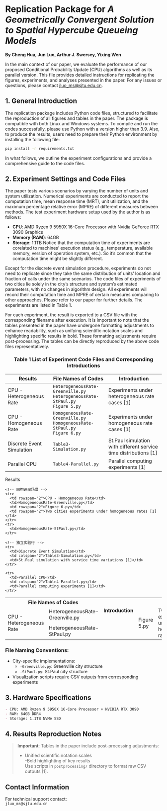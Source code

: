 # Replication Package for *A Geometrically Convergent Solution to Spatial Hypercube Queueing Models*
**By Cheng Hua, Jun Luo, Arthur J. Swersey, Yixing Wen**  

In the main context of our paper, we evaluate the performance of our proposed Conditional Probability Update (CPU) algorithms as well as its parallel version. This file provides detailed instructions for replicating the figures, experiments, and analyses presented in the paper. For any issues or questions, please contact jluo_ms@sjtu.edu.cn.

## 1. General Introduction  
The replication package includes Python code files, structured to facilitate the reproduction of all figures and tables in the paper. The package is compatible with both Linux and Windows systems. To compile and run the codes successfully, please use Python with a version higher than 3.9. Also, to produce the results, users need to prepare their Python environment by installing the following file:  
```bash
pip install -r requirements.txt
```
In what follows, we outline the experiment configurations and provide a comprehensive guide to the code files.

## 2. Experiment Settings and Code Files  
The paper tests various scenarios by varying the number of units and system utilization. Numerical experiments are conducted to report the computation time, mean response time (MRT), unit utilization, and the maximum percentage relative error (MPRE) of different measures between methods. The test experiment hardware setup used by the author is as follows:
-	**CPU**: AMD Ryzen 9 5950X 16-Core Processor with Nvidia GeForce RTX 3090 Graphics
-	**Memory (RAM)**: 64GB
-	**Storage**: 1.1TB
Notice that the computation time of experiments are corelated to machines’ execution status (e.g., temperature, available memory, version of operation system, etc.). So it’s common that the computation time might be slightly different.

Except for the discrete event simulation procedure, experiments do not need to replicate since they take the same distribution of units’ location and fraction of calls under the same scenarios. The code files of experiments of two cities lie solely in the city’s structure and system’s estimated parameters, with no changes in algorithm design. All experiments will record their computation time and MPRE of certain measures comparing to other approaches. Please refer to our paper for further details.  The experiments are listed in Table 1.

For each experiment, the result is exported to a CSV file with the corresponding filename after execution. It is important to note that the tables presented in the paper have undergone formatting adjustments to enhance readability, such as unifying scientific notation scales and highlighting specific results in bold. These formatting adjustments require post-processing. The tables can be directly reproduced by the above code files representatively. 

### <center>Table 1 List of Experiment Code Files and Corresponding Introductions</center>
| Results  | File Names of Codes | Introduction |
|--------------------------|---------------------------------------------|-----------------------------------------------------------------------------|
| CPU - Heterogeneous Rate | `HeterogeneousRate-Greenville.py`<br>`HeterogeneousRate-StPaul.py`<br>`Figure 5.py` | Experiments under heterogeneous rate cases [1] |
| CPU - Homogeneous Rate   | `HomogeneousRate-Greenville.py`<br>`HomogeneousRate-StPaul.py`<br>`Figure 6.py`   | Experiments under homogeneous rate cases [1]   |
| Discrete Event Simulation| `Table3-Simulation.py`                      | St.Paul simulation with different service time distributions [1]            |
| Parallel CPU             | `Table4-Parallel.py`                        | Parallel computing experiments [1]            |

<!-- 根据上下文Table 1生成的合并单元格表格 -->
<table>
    <tr>
      <t rowspan="2">Results</th>
      <th colspan="2">File Names of Codes</th>
      <th rowspan="2">Introduction</th>
    </tr>
    <!-- 异构速率场景 -->
    <tr>
      <td rowspan="2">CPU - Heterogeneous Rate</td>
      <td>HeterogeneousRate-Greenville.py</td>
      <td rowspan="2">Figure 5.py</td>
      <td rowspan="2">Two cities experiments under heterogeneous rates [1]</td>
    </tr>
    <tr>
      <td>HeterogeneousRate-StPaul.py</td>
    </tr>

    <!-- 同构速率场景 -->
    <tr>
      <td rowspan="2">CPU - Homogeneous Rate</td>
      <td>HomogeneousRate-Greenville.py</td>
      <td rowspan="2">Figure 6.py</td>
      <td rowspan="2">Two cities experiments under homogeneous rates [1]</td>
    </tr>
    <tr>
      <td>HomogeneousRate-StPaul.py</td>
    </tr>

    <!-- 独立实验行 -->
    <tr>
      <td>Discrete Event Simulation</td>
      <td colspan="2">Table3-Simulation.py</td>
      <td>St.Paul simulation with service time variations [1]</td>
    </tr>
    
    <tr>
      <td>Parallel CPU</td>
      <td colspan="2">Table4-Parallel.py</td>
      <td>Parallel computing experiments [1]</td>
    </tr>
</table>

### File Naming Conventions:  
- City-specific implementations:  
  - `-Greenville.py`: Greenville city structure  
  - `-StPaul.py`: St.Paul city structure  
- Visualization scripts require CSV outputs from corresponding experiments  

## 3. Hardware Specifications  
```markdown
- CPU: AMD Ryzen 9 5950X 16-Core Processor + NVIDIA RTX 3090
- RAM: 64GB DDR4
- Storage: 1.1TB NVMe SSD
```

## 4. Results Reproduction Notes  
> **Important**: Tables in the paper include post-processing adjustments:  
> - Unified scientific notation scales  
> -Bold highlighting of key results  
> Use scripts in `postprocessing/` directory to format raw CSV outputs [1].

## Contact Information  
For technical support contact:  
`jluo_ms@sjtu.edu.cn`  
